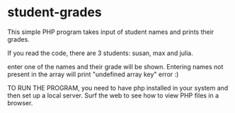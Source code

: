 # student-grades
This simple PHP program takes input of student names and prints their grades.

If you read the code, there are 3 students: susan, max and julia.

enter one of the names and their grade will be shown. Entering names not present in the array will print "undefined array key" error :)

TO RUN THE PROGRAM,
you need to have php installed in your system and then set up a local server. Surf the web to see how to view PHP files in a browser.
